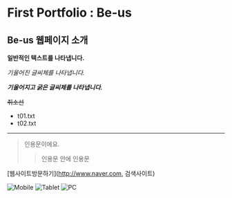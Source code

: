 # First Portfolio : Be-us

## Be-us 웹페이지 소개

**일반적인 텍스트를 나타냅니다.**

*기울어진 글씨체를 나타냅니다.*

***기울어지고 굵은 글씨체를 나타냅니다.***

~~취소선~~

- t01.txt
- t02.txt
* * *
> 인용문이에요.
>> 인용문 안에 인용문

[웹사이트방문하기](http://www.naver.com, 검색사이트)

![Mobile](https://img.sbs.co.kr/newimg/news/20181023/201241495_1280.jpg)
![Tablet](https://img.sbs.co.kr/newimg/news/20181023/201241495_1280.jpg)
![PC](https://img.sbs.co.kr/newimg/news/20181023/201241495_1280.jpg)
